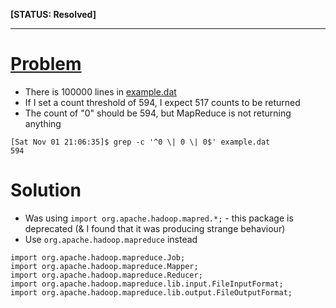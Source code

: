 **[STATUS: Resolved]**

----
# [Problem](http://stackoverflow.com/questions/26695749)
- There is 100000 lines in [example.dat](example.dat)
- If I set a count threshold of 594, I expect 517 counts to be returned
- The count of "0" should be 594, but MapReduce is not returning anything

```
[Sat Nov 01 21:06:35]$ grep -c '^0 \| 0 \| 0$' example.dat
594
```

# Solution
- Was using `import org.apache.hadoop.mapred.*;` - this package is deprecated
(& I found that it was producing strange behaviour)
- Use `org.apache.hadoop.mapreduce` instead
```
import org.apache.hadoop.mapreduce.Job;
import org.apache.hadoop.mapreduce.Mapper;
import org.apache.hadoop.mapreduce.Reducer;
import org.apache.hadoop.mapreduce.lib.input.FileInputFormat;
import org.apache.hadoop.mapreduce.lib.output.FileOutputFormat;
```
